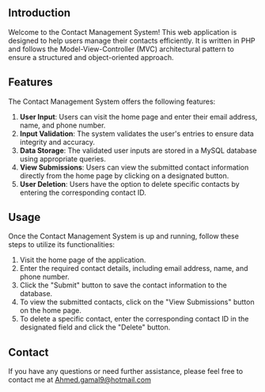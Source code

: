 ## Introduction
Welcome to the Contact Management System! This web application is designed to help users manage their contacts efficiently. It is written in PHP and follows the Model-View-Controller (MVC) architectural pattern to ensure a structured and object-oriented approach.

## Features
The Contact Management System offers the following features:

1. **User Input**: Users can visit the home page and enter their email address, name, and phone number.
2. **Input Validation**: The system validates the user's entries to ensure data integrity and accuracy.
3. **Data Storage**: The validated user inputs are stored in a MySQL database using appropriate queries.
4. **View Submissions**: Users can view the submitted contact information directly from the home page by clicking on a designated button.
5. **User Deletion**: Users have the option to delete specific contacts by entering the corresponding contact ID.

## Usage
Once the Contact Management System is up and running, follow these steps to utilize its functionalities:

1. Visit the home page of the application.
2. Enter the required contact details, including email address, name, and phone number.
3. Click the "Submit" button to save the contact information to the database.
4. To view the submitted contacts, click on the "View Submissions" button on the home page.
5. To delete a specific contact, enter the corresponding contact ID in the designated field and click the "Delete" button.

## Contact
If you have any questions or need further assistance, please feel free to contact me at Ahmed.gamal9@hotmail.com